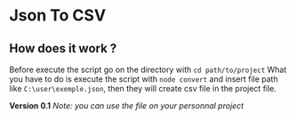 # Json To CSV

## How does it work ?

Before execute the script go on the directory with 
`cd path/to/project`
What you have to do is execute the script with
`node convert` 
and insert file path like `C:\user\exemple.json`, 
then they will create csv file in the project file.

**Version 0.1**
*Note: you can use the file on your personnal project*

